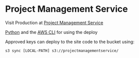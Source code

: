 # Project Management Service

Visit Production at [Project Management Service](http://projectmanagementservice.s3-website-us-east-1.amazonaws.com/index.html)

[Python](https://www.python.org/downloads/) and the [AWS CLI](https://docs.aws.amazon.com/cli/latest/userguide/cli-chap-install.html) for using the deploy

Approved keys can deploy to the site code to the bucket using:
```
s3 sync [LOCAL-PATH] s3://projectmanagementservice/
```